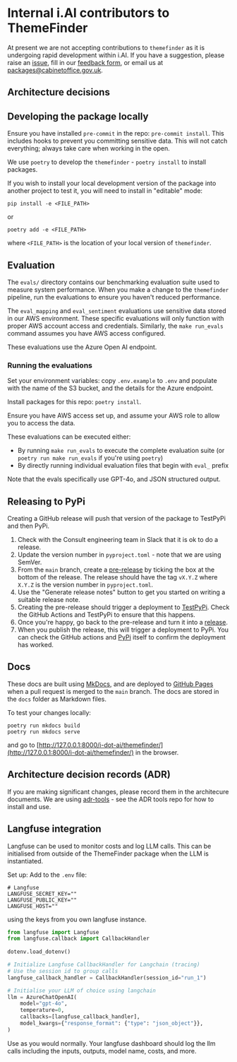# Internal i.AI contributors to ThemeFinder

At present we are not accepting contributions to `themefinder` as it is undergoing rapid development within i.AI. If you have a suggestion, please raise an [issue](https://github.com/i-dot-ai/themefinder/issues), fill in our [feedback form](https://forms.gle/85xUSMvxGzSSKQ499), or email us at [packages@cabinetoffice.gov.uk](mailto:packages@cabinetoffice.gov.uk).


## Architecture decisions

## Developing the package locally

Ensure you have installed `pre-commit` in the repo: `pre-commit install`. This includes hooks to prevent you committing sensitive data. This will not catch everything; always take care when working in the open.

We use `poetry` to develop the `themefinder` - `poetry install` to install packages.

If you wish to install your local development version of the package into another project to test it, you will need to install in "editable" mode:
```
pip install -e <FILE_PATH>
```
or 
```
poetry add -e <FILE_PATH>
```
where `<FILE_PATH>` is the location of your local version of `themefinder`.


## Evaluation

The `evals/` directory contains our benchmarking evaluation suite used to measure system performance. When you make a change to the `themefinder` pipeline, run the evaluations to ensure you haven't reduced performance. 

The `eval_mapping` and `eval_sentiment` evaluations use sensitive data stored in our AWS environment. These specific evaluations will only function with proper AWS account access and credentials. Similarly, the `make run_evals` command assumes you have AWS access configured.

These evaluations use the Azure Open AI endpoint.

### Running the evaluations

Set your environment variables: copy `.env.example` to `.env` and populate with the name of the S3 bucket, and the details for the Azure endpoint.

Install packages for this repo: `poetry install`.

Ensure you have AWS access set up, and assume your AWS role to allow you to access the data.

These evaluations can be executed either:
- By running `make run_evals` to execute the complete evaluation suite (or `poetry run make run_evals` if you're using `poetry`)
- By directly running individual evaluation files that begin with `eval_` prefix

Note that the evals specifically use GPT-4o, and JSON structured output.


## Releasing to PyPi

Creating a GitHub release will push that version of the package to TestPyPi and then PyPi.

1. Check with the Consult engineering team in Slack that it is ok to do a release.
2. Update the version number in `pyproject.toml` - note that we are using SemVer.
3. From the `main` branch, create a [pre-release](https://github.com/i-dot-ai/themefinder/releases) by ticking the box at the bottom of the release. The release should have the tag `vX.Y.Z` where `X.Y.Z` is the version number in `pyproject.toml`.
4. Use the "Generate release notes" button to get you started on writing a suitable release note.
5. Creating the pre-release should trigger a deployment to [TestPyPi](https://test.pypi.org/project/themefinder/). Check the GitHub Actions and TestPyPi to ensure that this happens.
6. Once you're happy, go back to the pre-release and turn it into a [release](https://github.com/i-dot-ai/themefinder/releases).
7. When you publish the release, this will trigger a deployment to PyPi. You can check the GitHub actions and [PyPi](https://pypi.org/project/themefinder/) itself to confirm the deployment has worked.


## Docs

These docs are built using [MkDocs](https://www.mkdocs.org/), and are deployed to [GitHub Pages](https://i-dot-ai.github.io/themefinder/) when a pull request is merged to the `main` branch. The docs are stored in the `docs` folder as Markdown files.

To test your changes locally:
```
poetry run mkdocs build
poetry run mkdocs serve
```
and go to [http://127.0.0.1:8000/i-dot-ai/themefinder/](http://127.0.0.1:8000/i-dot-ai/themefinder/) in the browser.


## Architecture decision records (ADR)

If you are making significant changes, please record them in the architecure documents. We are using [adr-tools](https://github.com/npryce/adr-tools) - see the ADR tools repo for how to install and use.




## Langfuse integration

Langfuse can be used to monitor costs and log LLM calls. This can be initialised from outside of the ThemeFinder package when the LLM is instantiated. 

Set up:
Add to the `.env` file:
```
# Langfuse
LANGFUSE_SECRET_KEY=""
LANGFUSE_PUBLIC_KEY=""
LANGFUSE_HOST=""
```
using the keys from you own langfuse instance.

```python
from langfuse import Langfuse
from langfuse.callback import CallbackHandler
 
dotenv.load_dotenv() 

# Initialize Langfuse CallbackHandler for Langchain (tracing)
# Use the session id to group calls
langfuse_callback_handler = CallbackHandler(session_id="run_1")

# Initialise your LLM of choice using langchain
llm = AzureChatOpenAI(
    model="gpt-4o",
    temperature=0,
    callbacks=[langfuse_callback_handler],
    model_kwargs={"response_format": {"type": "json_object"}},
)
```

Use as you would normally. Your langfuse dashboard should log the llm calls including the inputs, outputs, model name, costs, and more.
